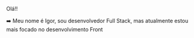 Olá!!

➡️ Meu nome é Igor, sou desenvolvedor Full Stack, mas atualmente estou mais focado no desenvolvimento Front
